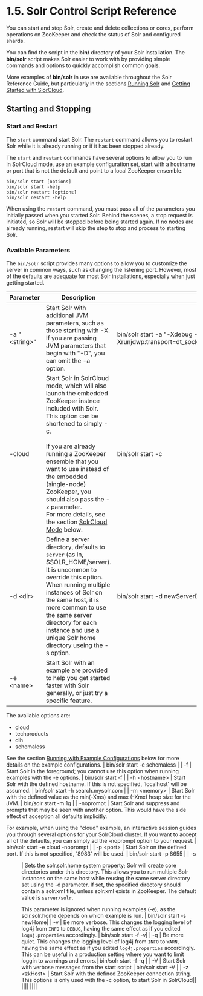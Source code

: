 # 1.5. Solr Control Script Reference

You can start and stop Solr, create and delete collections or cores, perform operations on ZooKeeper and check the status of Solr and configured shards.

You can find the script in the **bin/** directory of your Solr installation. The **bin/solr** script makes Solr easier to work with by providing simple commands and options to quickly accomplish common goals.

More examples of **bin/solr** in use are available throughout the Solr Reference Guide, but particularly in the sections [Running Solr]() and [Getting Started with SlorCloud]().

## Starting and Stopping

### Start and Restart

The `start` command start Solr. The `restart` command allows you to restart Solr while it is already running or if it has been stopped already.

The `start` and `restart` commands have several options to allow you to run in SolrCloud mode, use an example configuration set, start with a hostname or port that is not the default and point to a local ZooKeeper ensemble.

    bin/solr start [options]
    bin/solr start -help
    bin/solr restart [options]
    bin/solr restart -help

When using the `restart` command, you must pass all of the parameters you initially passed when you started Solr. Behind the scenes, a stop request is initiated, so Solr will be stopped before being started again. If no nodes are already running, restart will skip the step to stop and process to starting Solr.

### Available Parameters

The `bin/solr` script provides many options to allow you to customize the server in common ways, such as changing the listening port. However, most of the defaults are adequate for most Solr installations, especially when just getting started.

| Parameter | Description | Example |
|-----------|-------------|---------|
|-a "\<string\>"| Start Solr with additional JVM parameters, such as those starting with -X. If you are passing JVM parameters that begin with "-D", you can omit the -a option.|bin/solr start -a "-Xdebug -Xrunjdwp:transport=dt_socket,server=y,suspend=n,address=1044"|
|-cloud| Start Solr in SolrCloud mode, which will also launch the embedded ZooKeeper instnce included with Solr. <br/> This option can be shortened to simply -c.<br/><br/>If you are already running a ZooKeeper ensemble that you want to use instead of the embedded (single-node) ZooKeeper, you should also pass the -z parameter. <br/> For more details, see the section [SolrCloud Mode]() below. | bin/solr start -c |
| -d \<dir\> | Define a server directory, defaults to `server` (as in, $SOLR_HOME/server). It is uncommon to override this option. When running multiple instances of Solr on the same host, it is more common to use the same server directory for each instance and use a unique Solr home directory useing the -s option. | bin/solr start -d newServerDir |
| -e \<name\> | Start Solr with an example are provided to help you get started faster with Solr generally, or just try a specific feature. 

The available options are:  

* cloud
* techproducts
* dih
* schemaless

See the section [Running with Example Configurations]() below for more details on the example configurations. | bin/solr start -e schemaless |
| -f | Start Solr in the foreground; you cannot use this option when running examples with the -e options. | bin/solr start -f |
| -h \<hostname\> | Start Solr with the defined hostname. If this is not specified, 'localhost' will be assumed. | bin/solr start -h search.mysolr.com |
| -m \<memory\> | Start Solr with the defined value as the min(-Xms) and max (-Xmx) heap size for the JVM. | bin/solr start -m 1g |
| -noprompt | Start Solr and suppress and prompts that may be seen with another option. This would have the side effect of acception all defaults implicitly.

For example, when using the "cloud" example, an interactive session guides you through several options for your SolrCloud cluster. If you want to accept all of the defaults, you can simply ad the -noprompt option to your request. | bin/solr start -e cloud -noprompt |
| -p \<port\> | Start Solr on the defined port. If this is not specified, '8983' will be used. | bin/solr start -p 8655 |
| -s <dir> | Sets the solr.solr.home system property; Solr will create core directories under this directory. This allows you to run multiple Solr instances on the same host while reusing the same server directory set using the -d parameter. If set, the specified directory should contain a solr.xml file, unless solr.xml exists in ZooKeeper. The default value is `server/solr`.

This parameter is ignored when running examples (-e), as the solr.solr.home depends on which example is run. | bin/solr start -s newHome|
| -v | Be more verbose. This changes the logging level of log4j from `INFO` to `DEBUG`, having the same effect as if you edited `log4j.properties` accordingly. | bin/solr start -f -v|
| -q | Be more quiet. This changes the logging level of log4j from `INFO` to `WARN`, having the same effect as if you edited `log4j.properties` accordingly. This can be useful in a production setting where you want to limit loggin to warnings and errors.| bin/solr start -f -q |
| -V | Start Solr with verbose messages from the start script | bin/solr start -V |
| -z \<zkHost\> | Start Solr with the defined ZooKeeper connection string. This options is only used with the -c option, to start Solr in SolrCloud||
||||
||||


